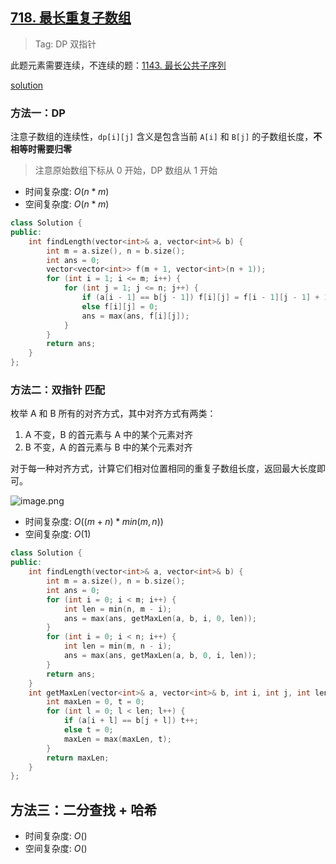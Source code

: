 ## [718. 最长重复子数组](https://leetcode-cn.com/problems/maximum-length-of-repeated-subarray/)

> Tag: DP 双指针

此题元素需要连续，不连续的题：[1143. 最长公共子序列](./1143.md)

[solution](https://leetcode.cn/problems/maximum-length-of-repeated-subarray/solutions/310099/zui-chang-zhong-fu-zi-shu-zu-by-leetcode-solution/)

### 方法一：DP

注意子数组的连续性，`dp[i][j]` 含义是包含当前 `A[i]` 和 `B[j]` 的子数组长度，**不相等时需要归零**

> 注意原始数组下标从 0 开始，DP 数组从 1 开始

* 时间复杂度: ${O(n*m)}$
* 空间复杂度: ${O(n*m)}$
```cpp
class Solution {
public:
    int findLength(vector<int>& a, vector<int>& b) {
        int m = a.size(), n = b.size();
        int ans = 0;
        vector<vector<int>> f(m + 1, vector<int>(n + 1));
        for (int i = 1; i <= m; i++) {
            for (int j = 1; j <= n; j++) {
                if (a[i - 1] == b[j - 1]) f[i][j] = f[i - 1][j - 1] + 1;
                else f[i][j] = 0;
                ans = max(ans, f[i][j]);
            }
        }
        return ans;
    }
};
```

### 方法二：双指针 匹配

枚举 A 和 B 所有的对齐方式，其中对齐方式有两类：
1. A 不变，B 的首元素与 A 中的某个元素对齐
2. B 不变，A 的首元素与 B 中的某个元素对齐

对于每一种对齐方式，计算它们相对位置相同的重复子数组长度，返回最大长度即可。

![image.png](https://imgs.alfly.cn/e7d55ec6f8cbdb8f.png)

* 时间复杂度: ${O((m + n) * min(m, n))}$
* 空间复杂度: ${O(1)}$
```cpp
class Solution {
public:
    int findLength(vector<int>& a, vector<int>& b) {
        int m = a.size(), n = b.size();
        int ans = 0;
        for (int i = 0; i < m; i++) {
            int len = min(n, m - i);
            ans = max(ans, getMaxLen(a, b, i, 0, len));
        }
        for (int i = 0; i < n; i++) {
            int len = min(m, n - i);
            ans = max(ans, getMaxLen(a, b, 0, i, len));
        }
        return ans; 
    }
    int getMaxLen(vector<int>& a, vector<int>& b, int i, int j, int len) {
        int maxLen = 0, t = 0;
        for (int l = 0; l < len; l++) {
            if (a[i + l] == b[j + l]) t++;
            else t = 0;
            maxLen = max(maxLen, t);
        }
        return maxLen;
    }
};
```

## 方法三：二分查找 + 哈希

* 时间复杂度: ${O()}$
* 空间复杂度: ${O()}$
```cpp

```